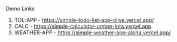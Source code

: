 Demo Links
1. TDL-APP - https://simple-todo-list-app-olive.vercel.app/
2. CALC - https://simple-calculator-umber-iota.vercel.app
3. WEATHER-APP - https://simple-weather-app-alpha.vercel.app/
